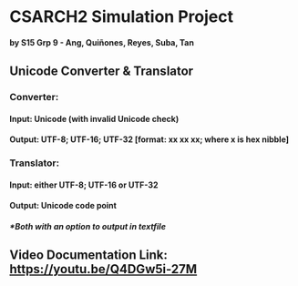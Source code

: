 # CSARCH2 Simulation Project
#### by S15 Grp 9 - Ang, Quiñones, Reyes, Suba, Tan
## Unicode Converter & Translator
### Converter:
#### Input: Unicode (with invalid Unicode check)
#### Output: UTF-8; UTF-16; UTF-32 [format: xx xx xx; where x is hex nibble]
### Translator:
#### Input: either UTF-8; UTF-16 or UTF-32
#### Output: Unicode code point
##### *Both with an option to output in textfile

## Video Documentation Link: https://youtu.be/Q4DGw5i-27M

